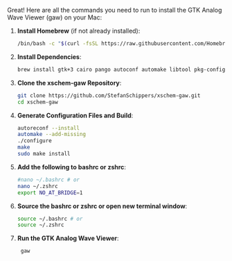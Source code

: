 Great! Here are all the commands you need to run to install the GTK Analog Wave Viewer (gaw) on your Mac:

1. **Install Homebrew** (if not already installed):
   ```sh
   /bin/bash -c "$(curl -fsSL https://raw.githubusercontent.com/Homebrew/install/HEAD/install.sh)"
   ```

2. **Install Dependencies**:
   ```sh
   brew install gtk+3 cairo pango autoconf automake libtool pkg-config at-spi2-core
   ```

3. **Clone the xschem-gaw Repository**:
   ```sh
   git clone https://github.com/StefanSchippers/xschem-gaw.git
   cd xschem-gaw
   ```

4. **Generate Configuration Files and Build**:
   ```sh
   autoreconf --install
   automake --add-missing
   ./configure
   make
   sudo make install
   ```

5. **Add the following to bashrc or zshrc**:
   ```sh
   #nano ~/.bashrc # or
   nano ~/.zshrc
   export NO_AT_BRIDGE=1
   ```

6. **Source the bashrc or zshrc or open new terminal window**:
   ```sh
   source ~/.bashrc # or
   source ~/.zshrc
   ```

7. **Run the GTK Analog Wave Viewer**:
   ```sh
    gaw
    ```
